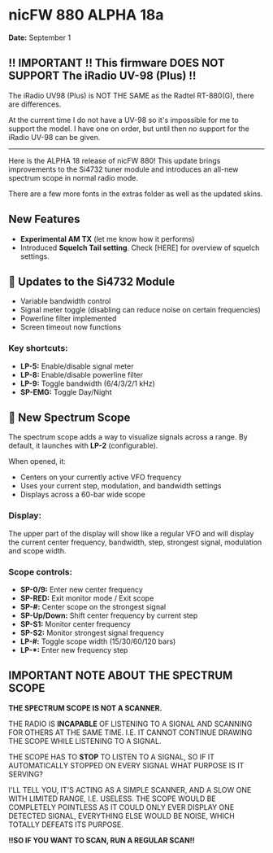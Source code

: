 # nicFW 880 ALPHA 18a

**Date:** September 1

## !! IMPORTANT !! This firmware DOES NOT SUPPORT The iRadio UV-98 (Plus) !!

The iRadio UV98 (Plus) is NOT THE SAME as the Radtel RT-880(G), there are differences.

At the current time I do not have a UV-98 so it's impossible for me to support the model. I have one on order, but until then no support for the iRadio UV-98 can be given.

---

Here is the ALPHA 18 release of nicFW 880! This update brings improvements to the Si4732 tuner module and introduces an all-new spectrum scope in normal radio mode.

There are a few more fonts in the extras folder as well as the updated skins.

## New Features

- **Experimental AM TX** (let me know how it performs)
- Introduced **Squelch Tail setting**. Check [HERE] for overview of squelch settings.

## 🔧 Updates to the Si4732 Module

- Variable bandwidth control
- Signal meter toggle (disabling can reduce noise on certain frequencies)
- Powerline filter implemented
- Screen timeout now functions

### Key shortcuts:

- **LP-5:** Enable/disable signal meter
- **LP-8:** Enable/disable powerline filter
- **LP-9:** Toggle bandwidth (6/4/3/2/1 kHz)
- **SP-EMG:** Toggle Day/Night

## 📡 New Spectrum Scope

The spectrum scope adds a way to visualize signals across a range. By default, it launches with **LP-2** (configurable).

When opened, it:
- Centers on your currently active VFO frequency
- Uses your current step, modulation, and bandwidth settings
- Displays across a 60-bar wide scope

### Display:

The upper part of the display will show like a regular VFO and will display the current center frequency, bandwidth, step, strongest signal, modulation and scope width.

### Scope controls:

- **SP-0/9:** Enter new center frequency
- **SP-RED:** Exit monitor mode / Exit scope
- **SP-#:** Center scope on the strongest signal
- **SP-Up/Down:** Shift center frequency by current step
- **SP-S1:** Monitor center frequency
- **SP-S2:** Monitor strongest signal frequency
- **LP-#:** Toggle scope width (15/30/60/120 bars)
- **LP-\*:** Enter new frequency step

## IMPORTANT NOTE ABOUT THE SPECTRUM SCOPE

**THE SPECTRUM SCOPE IS NOT A SCANNER.**

THE RADIO IS **INCAPABLE** OF LISTENING TO A SIGNAL AND SCANNING FOR OTHERS AT THE SAME TIME. I.E. IT CANNOT CONTINUE DRAWING THE SCOPE WHILE LISTENING TO A SIGNAL.

THE SCOPE HAS TO **STOP** TO LISTEN TO A SIGNAL, SO IF IT AUTOMATICALLY STOPPED ON EVERY SIGNAL WHAT PURPOSE IS IT SERVING?

I'LL TELL YOU, IT'S ACTING AS A SIMPLE SCANNER, AND A SLOW ONE WITH LIMITED RANGE, I.E. USELESS. THE SCOPE WOULD BE COMPLETELY POINTLESS AS IT COULD ONLY EVER DISPLAY ONE DETECTED SIGNAL, EVERYTHING ELSE WOULD BE NOISE, WHICH TOTALLY DEFEATS ITS PURPOSE.

**!!SO IF YOU WANT TO SCAN, RUN A REGULAR SCAN!!**
